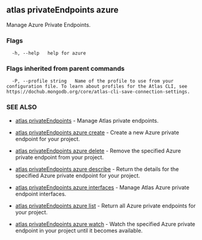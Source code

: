 ## atlas privateEndpoints azure

Manage Azure Private Endpoints.






### Flags

```
  -h, --help   help for azure

```


### Flags inherited from parent commands

```
  -P, --profile string   Name of the profile to use from your configuration file. To learn about profiles for the Atlas CLI, see https://dochub.mongodb.org/core/atlas-cli-save-connection-settings.

```

### SEE ALSO


* [atlas privateEndpoints](atlas_privateEndpoints.md)	- Manage Atlas private endpoints.

* [atlas privateEndpoints azure create](atlas_privateEndpoints_azure_create.md)	- Create a new Azure private endpoint for your project.

* [atlas privateEndpoints azure delete](atlas_privateEndpoints_azure_delete.md)	- Remove the specified Azure private endpoint from your project.

* [atlas privateEndpoints azure describe](atlas_privateEndpoints_azure_describe.md)	- Return the details for the specified Azure private endpoint for your project.

* [atlas privateEndpoints azure interfaces](atlas_privateEndpoints_azure_interfaces.md)	- Manage Atlas Azure private endpoint interfaces.

* [atlas privateEndpoints azure list](atlas_privateEndpoints_azure_list.md)	- Return all Azure private endpoints for your project.

* [atlas privateEndpoints azure watch](atlas_privateEndpoints_azure_watch.md)	- Watch the specified Azure private endpoint in your project until it becomes available.



